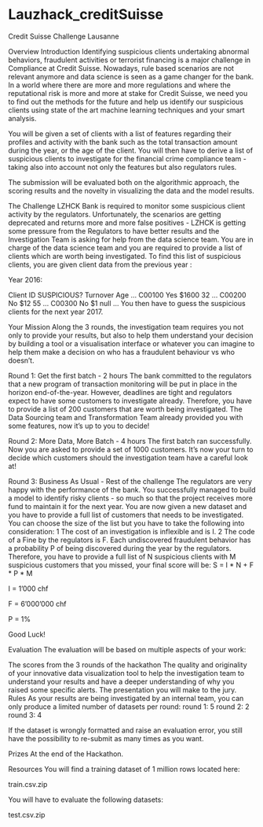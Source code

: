 # Lauzhack_creditSuisse
Credit Suisse Challenge Lausanne 

Overview
Introduction
Identifying suspicious clients undertaking abnormal behaviors, fraudulent activities or terrorist financing is a major challenge in Compliance at Credit Suisse. Nowadays, rule based scenarios are not relevant anymore and data science is seen as a game changer for the bank. In a world where there are more and more regulations and where the reputational risk is more and more at stake for Credit Suisse, we need you to find out the methods for the future and help us identify our suspicious clients using state of the art machine learning techniques and your smart analysis.

You will be given a set of clients with a list of features regarding their profiles and activity with the bank such as the total transaction amount during the year, or the age of the client. You will then have to derive a list of suspicious clients to investigate for the financial crime compliance team - taking also into account not only the features but also regulators rules.

The submission will be evaluated both on the algorithmic approach, the scoring results and the novelty in visualizing the data and the model results.

The Challenge
LZHCK Bank is required to monitor some suspicious client activity by the regulators. Unfortunately, the scenarios are getting deprecated and returns more and more false positives - LZHCK is getting some pressure from the Regulators to have better results and the Investigation Team is asking for help from the data science team.
You are in charge of the data science team and you are required to provide a list of clients which are worth being investigated. To find this list of suspicious clients, you are given client data from the previous year :

Year 2016:

Client ID	SUSPICIOUS?	Turnover	Age	…
C00100	Yes	$1600	32	…
C00200	No	$12	55	…
C00300	No	$1	null	…
You then have to guess the suspicious clients for the next year 2017.

Your Mission
Along the 3 rounds, the investigation team requires you not only to provide your results, but also to help them understand your decision by building a tool or a visualisation interface or whatever you can imagine to help them make a decision on who has a fraudulent behaviour vs who doesn’t.

Round 1: Get the first batch - 2 hours 
The bank committed to the regulators that a new program of transaction monitoring will be put in place in the horizon end-of-the-year. However, deadlines are tight and regulators expect to have some customers to investigate already.
Therefore, you have to provide a list of 200 customers that are worth being investigated. The Data Sourcing team and Transformation Team already provided you with some features, now it’s up to you to decide!

Round 2: More Data, More Batch - 4 hours 
The first batch ran successfully. Now you are asked to provide a set of 1000 customers.
It’s now your turn to decide which customers should the investigation team have a careful look at!

Round 3: Business As Usual - Rest of the challenge 
The regulators are very happy with the performance of the bank. You successfully managed to build a model to identify risky clients - so much so that the project receives more fund to maintain it for the next year. You are now given a new dataset and you have to provide a full list of customers that needs to be investigated. You can choose the size of the list but you have to take the following into consideration:
1 The cost of an investigation is inflexible and is I.
2 The code of a Fine by the regulators is F. Each undiscovered fraudulent behavior has a probability P of being discovered during the year by the regulators.
Therefore, you have to provide a full list of N suspicious clients with M suspicious customers that you missed, your final score will be:
S = I * N + F * P * M

I = 1’000 chf

F = 6’000’000 chf

P = 1%

Good Luck!

Evaluation
The evaluation will be based on multiple aspects of your work:

The scores from the 3 rounds of the hackathon
The quality and originality of your innovative data visualization tool to help the investigation team to understand your results and have a deeper understanding of why you raised some specific alerts.
The presentation you will make to the jury.
Rules
As your results are being investigated by an internal team, you can only produce a limited number of datasets per round: round 1: 5 round 2: 2 round 3: 4

If the dataset is wrongly formatted and raise an evaluation error, you still have the possibility to re-submit as many times as you want.

Prizes
At the end of the Hackathon.

Resources
You will find a training dataset of 1 million rows located here:

train.csv.zip

You will have to evaluate the following datasets:

test.csv.zip
